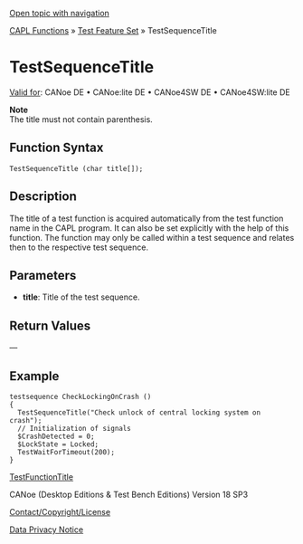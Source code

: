 [Open topic with navigation](../../../../../CANoeDEFamily.htm#Topics/CAPLFunctions/Test/Functions/CAPLfunctionTestSequenceTtitle.md)

[CAPL Functions](../../CAPLfunctions.md) » [Test Feature Set](../CAPLfunctionsTFSOverview.md) » TestSequenceTitle

# TestSequenceTitle

[Valid for](../../../Shared/FeatureAvailability.md): CANoe DE • CANoe:lite DE • CANoe4SW DE • CANoe4SW:lite DE

**Note**  
The title must not contain parenthesis.

## Function Syntax

`TestSequenceTitle (char title[]);`

## Description

The title of a test function is acquired automatically from the test function name in the CAPL program. It can also be set explicitly with the help of this function. The function may only be called within a test sequence and relates then to the respective test sequence.

## Parameters

- **title**: Title of the test sequence.

## Return Values

—

## Example

```plaintext
testsequence CheckLockingOnCrash ()
{
  TestSequenceTitle("Check unlock of central locking system on crash");
  // Initialization of signals
  $CrashDetected = 0;
  $LockState = Locked;
  TestWaitForTimeout(200);
}
```

[TestFunctionTitle](CAPLfunctionTestFunctionTitle.md)

CANoe (Desktop Editions & Test Bench Editions) Version 18 SP3

[Contact/Copyright/License](../../../Shared/ContactCopyrightLicense.md)

[Data Privacy Notice](https://www.vector.com/int/en/company/get-info/privacy-policy/)
